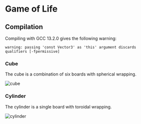 # Game of Life

## Compilation

Compiling with GCC 13.2.0 gives the following warning:

`warning: passing 'const Vector3' as 'this' argument discards qualifiers [-fpermissive]`

### Cube

The cube is a combination of six boards with spherical wrapping.

![cube](https://github.com/user-attachments/assets/a127e0e5-7fd3-405d-937c-d61e9f8dceb9)

### Cylinder

The cylinder is a single board with toroidal wrapping. 

![cylinder](https://github.com/user-attachments/assets/21d1126a-954d-4e6c-9db8-fa24b7224afd)
